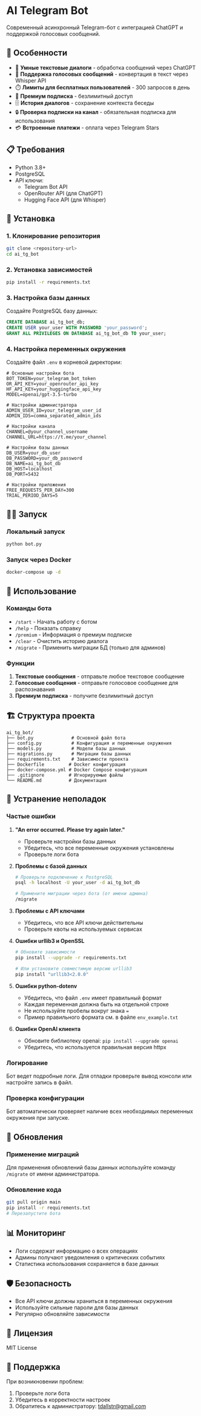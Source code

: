 # AI Telegram Bot

Современный асинхронный Telegram-бот с интеграцией ChatGPT и поддержкой голосовых сообщений.

## 🌟 Особенности

- 💬 **Умные текстовые диалоги** - обработка сообщений через ChatGPT
- 🎤 **Поддержка голосовых сообщений** - конвертация в текст через Whisper API
- ⏱️ **Лимиты для бесплатных пользователей** - 300 запросов в день
- 💎 **Премиум подписка** - безлимитный доступ
- 🗄️ **История диалогов** - сохранение контекста беседы
- 🔒 **Проверка подписки на канал** - обязательная подписка для использования
- 💳 **Встроенные платежи** - оплата через Telegram Stars

## 📋 Требования

- Python 3.8+
- PostgreSQL
- API ключи:
  - Telegram Bot API
  - OpenRouter API (для ChatGPT)
  - Hugging Face API (для Whisper)

## 🚀 Установка

### 1. Клонирование репозитория
```bash
git clone <repository-url>
cd ai_tg_bot
```

### 2. Установка зависимостей
```bash
pip install -r requirements.txt
```

### 3. Настройка базы данных
Создайте PostgreSQL базу данных:
```sql
CREATE DATABASE ai_tg_bot_db;
CREATE USER your_user WITH PASSWORD 'your_password';
GRANT ALL PRIVILEGES ON DATABASE ai_tg_bot_db TO your_user;
```

### 4. Настройка переменных окружения
Создайте файл `.env` в корневой директории:
```env
# Основные настройки бота
BOT_TOKEN=your_telegram_bot_token
OR_API_KEY=your_openrouter_api_key
HF_API_KEY=your_huggingface_api_key
MODEL=openai/gpt-3.5-turbo

# Настройки администратора
ADMIN_USER_ID=your_telegram_user_id
ADMIN_IDS=comma_separated_admin_ids

# Настройки канала
CHANNEL=@your_channel_username
CHANNEL_URL=https://t.me/your_channel

# Настройки базы данных
DB_USER=your_db_user
DB_PASSWORD=your_db_password
DB_NAME=ai_tg_bot_db
DB_HOST=localhost
DB_PORT=5432

# Настройки приложения
FREE_REQUESTS_PER_DAY=300
TRIAL_PERIOD_DAYS=5
```

## 🏃‍♂️ Запуск

### Локальный запуск
```bash
python bot.py
```

### Запуск через Docker
```bash
docker-compose up -d
```

## 📖 Использование

### Команды бота
- `/start` - Начать работу с ботом
- `/help` - Показать справку
- `/premium` - Информация о премиум подписке
- `/clear` - Очистить историю диалога
- `/migrate` - Применить миграции БД (только для админов)

### Функции
1. **Текстовые сообщения** - отправьте любое текстовое сообщение
2. **Голосовые сообщения** - отправьте голосовое сообщение для распознавания
3. **Премиум подписка** - получите безлимитный доступ

## 🏗️ Структура проекта

```
ai_tg_bot/
├── bot.py              # Основной файл бота
├── config.py           # Конфигурация и переменные окружения
├── models.py           # Модели базы данных
├── migrations.py       # Миграции базы данных
├── requirements.txt    # Зависимости проекта
├── Dockerfile         # Docker конфигурация
├── docker-compose.yml # Docker Compose конфигурация
├── .gitignore         # Игнорируемые файлы
└── README.md          # Документация
```

## 🔧 Устранение неполадок

### Частые ошибки

1. **"An error occurred. Please try again later."**
   - Проверьте настройки базы данных
   - Убедитесь, что все переменные окружения установлены
   - Проверьте логи бота

2. **Проблемы с базой данных**
   ```bash
   # Проверьте подключение к PostgreSQL
   psql -h localhost -U your_user -d ai_tg_bot_db
   
   # Примените миграции через бота (от имени админа)
   /migrate
   ```

3. **Проблемы с API ключами**
   - Убедитесь, что все API ключи действительны
   - Проверьте квоты на используемых сервисах

4. **Ошибки urllib3 и OpenSSL**
   ```bash
   # Обновите зависимости
   pip install --upgrade -r requirements.txt
   
   # Или установите совместимую версию urllib3
   pip install "urllib3<2.0.0"
   ```

5. **Ошибки python-dotenv**
   - Убедитесь, что файл `.env` имеет правильный формат
   - Каждая переменная должна быть на отдельной строке
   - Не используйте пробелы вокруг знака `=`
   - Пример правильного формата см. в файле `env_example.txt`

6. **Ошибки OpenAI клиента**
   - Обновите библиотеку openai: `pip install --upgrade openai`
   - Убедитесь, что используется правильная версия httpx

### Логирование
Бот ведет подробные логи. Для отладки проверьте вывод консоли или настройте запись в файл.

### Проверка конфигурации
Бот автоматически проверяет наличие всех необходимых переменных окружения при запуске.

## 🔄 Обновления

### Применение миграций
Для применения обновлений базы данных используйте команду `/migrate` от имени администратора.

### Обновление кода
```bash
git pull origin main
pip install -r requirements.txt
# Перезапустите бота
```

## 📊 Мониторинг

- Логи содержат информацию о всех операциях
- Админы получают уведомления о критических событиях
- Статистика использования сохраняется в базе данных

## 🛡️ Безопасность

- Все API ключи должны храниться в переменных окружения
- Используйте сильные пароли для базы данных
- Регулярно обновляйте зависимости

## 📝 Лицензия

MIT License

## 🤝 Поддержка

При возникновении проблем:
1. Проверьте логи бота
2. Убедитесь в корректности настроек
3. Обратитесь к администратору: tdallstr@gmail.com 